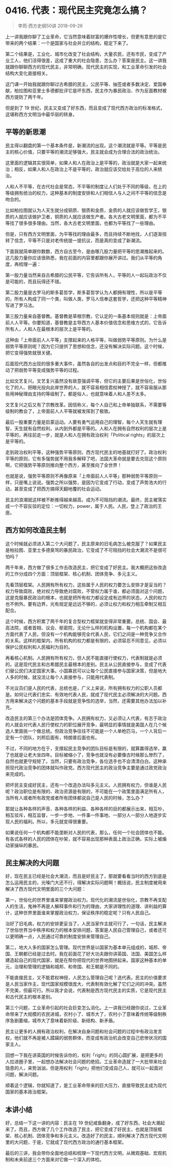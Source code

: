 # 0416. 代表：现代民主究竟怎么搞？
> 李筠·西方史纲50讲
2018-09-26

上一讲我跟你聊了工业革命，它当然意味着财富的爆炸性增长，但更有意思的是它带来的两个结果：一个是国家与社会并立的结构，稳定下来了。

第二个结果是，工业化、城市化改变了社会结构，大量农民，还有市民，变成了产业工人，他们活得很差，这成了重大的社会隐患，怎么办？答案是民主。这一讲我就跟你聊聊西方的现代民主，非常明确，现代民主的实现，和工业革命引发的社会结构大变化直接相关。

这门课一开始我就跟你聊过古希腊的民主，公民平等、抽签或者多数决定、爱国奉献，柏拉图和亚里士多德都批评它是坏东西，民主作为暴民政治、作为反面教材被西方提防了两千年。

但是到了 19 世纪，民主又变成了好东西，而且变成了现代西方政治的标准格式，这堪称西方文明当中最华丽的转身。

## 平等的新思潮
民主得以翻盘的第一个基本条件是，新潮流的出现。这个潮流就是平等。平等是民主的核心价值，只要平等的潮流足够强大，民主就会成为合理合法的政治统治。

这里面的逻辑其实很简单，如果人和人在政治上是平等的，政治就是大家一起来统治；相反，如果人和人在政治上不是平等的，政治就应该交给处于高位的人来统治。

人和人不平等，在古代社会是常态，不平等的制度让人们处于不同的等级，在上的等级拥有统治的权力，这种基本的制度安排和人们相信人与人之间不平等的信念是吻合的。

比如柏拉图就认为人天生就分成铜质、银质和金质，金质的人就应该做哲学王，银质的人就应该做护卫者，铜质的人就应该做生产者。各大古老文明里面，都为不平等找了很多很多理由。当然，各大古老文明里面，也都为平等找了一些理由。

但是，只有西方文明里面，为平等找的理由最多，而且持续不断地找，人们逐渐扭转了信念，平等不只是对老传统提一提抗议，而是真的变成了新潮流。

下面我就简单跟你数数，西方自古至今，是由哪几股力量把平等的思潮推起来的。这几股力量你应该很熟悉，我在前面的内容里都跟你展开讲过。我们从平等的角度，再梳理一遍：

第一股力量当然来自古希腊的公民平等，它告诉所有人，平等的人一起玩政治不仅是可能的，而且玩得还不错。

第二股力量是古罗马的斯多葛哲学，斯多葛哲学认为人都拥有理性，所以是平等的，所有人构成了同一个类，叫做人类，罗马人信奉这套哲学，还把这种平等精神写进了罗马法。

第三股力量来自基督教。基督教是草根宗教，它认定的一条基本规则就是：上帝面前人人平等。你要知道，基督教是主导西方人基本价值信念和思维方式的，它告诉所有人，人和人在最根本的层次上是平等的。

这种由「上帝面前人人平等」支撑起来的人格平等，叫做弱势平等原则。为什么是弱势平等原则呢？因为它只提供了思想和信念，还没有解决实际问题。这个时候，把它变得强势就很关键。

后面现代西方出现的很多重大事件，虽然各自的出发点和目的不完全一样，但都推动了把弱势平等变成强势平等的过程。

比如文艺复兴。文艺复兴虽然没有故意强调平等，但它的主要后果是世俗化，世俗化了的人、把眼光投向此岸世界的人，就不容易相信君权神授了，就不容易服从那些用神秘理由支持的等级制了。都是俗人，也就意味着人和人差不太多。

文艺复兴之后又有了宗教改革。因信称义，每个人自己和上帝单独联系，不需要等级制的教会了，上帝面前人人平等就被发挥到了极致。

最后一股重要力量是启蒙运动。人要有勇气运用自己的理智，每个人天生就有理智，天生就有自然权利，从内到外都是平等的。人和人在拥有自然权利的层次上是平等的，再往前走一步，就是人和人在拥有政治权利「Political rights」的层次上是平等的。

走到政治权利平等，这种强势平等原则，西方现代民主的地基就打好了。政治权利平等的原则，它有多强势就不用我多解释了吧，法国大革命就是要去兑现这个原则啊，它把强势平等原则推向整个西方，甚至推向了全世界！

也就是说，强势平等原则不再像原来「上帝面前人人平等」那种弱势平等原则一样，只是嘴上说说。强势之所以强势，是因为它变成了行动，变成了声势浩大的行动，甚至变成了把西方搞得天翻地覆的社会运动。

民主的浪潮就这样被不断推得越来越高，成为不可阻挡的潮流。最终，民主被落实成一个不容反驳的定位：一切权力，power，属于人民。人民，登上了政治的王座。

## 西方如何改造民主制
这个时候就必须进入第二个大问题了，民主原来的旧毛病怎么被克服了？如果民主是柏拉图、亚里士多德臭骂的暴民政治，它变成了不可阻挡的社会大潮流不是很可怕吗？

两千年来，西方做了很多工作去改造民主，把它变成了好民主。我大概把这些改造的工作分成四个方面：顶层框架、核心机制、团体竞争、多元主义。

先看顶层框架。人民拥有所有权力，这些属于人民的权力要怎么安排才是妥当的？权力导致腐败，绝对权力导致绝对腐败，不管权力属于谁，都必须面对这个问题，这是克服暴民政治的根本，也就是把所有权力都设定成有边界的状态，人民的权力也不例外。要有边界，光有规定是远远不够的，必须让权力和权力相互牵制又相互配合。

这个时候，西方积累了两千年的复合型权力框架就变得非常重要。总统、国会、最高法院，或者首相、议会、枢密院，无论什么样的机构设置，每一个机构都在某个方面代表了人民，但没有一个机构能够完全代表人民，它们之间是一种竞争又合作的关系。这样的框架内，所有机构的权力都是有限的，必须容忍不同意见，必须以保护公民权利和人民福利为目的。

再看核心机制。人民拥有所有权力，但人民不能直接行使权力，代表制就是必须的。这是现代民主和古希腊民主最根本的差别。民主从公民直接参与，变成了代表们替公民们决定国家大事。小国寡民可以让每个公民直接参与国家决策，但是地大人多的时候，就没法让每个人直接参与，只能用代表制。

不光议员们是人民的代表，总统也是，广义上来说，所有拥有权力的公职人员都是。如何让代表们忠实、有效地代表人民，就成了现代民主必须解决的大问题。西方用来解决这个问题的基本手段就是竞争性的选举，当然，还需要其他办法加以补充。

改造民主的第三个办法是团体竞争。人民拥有权力，又必须让人代表，有志于政治的人就会对代表人民行使权力的职位展开竞争，最明显的事情就是美国人在几个候选人里面挑一个做总统。但政治竞争往往不可能是一个人单枪匹马，一个人背后一定有一个团队，刘邦后面有，特朗普后面也有。

不过，不同的地方在于，支撑起民主竞争的团队目标是有限的，就算赢得选举，赢了也就是让老大坐四年。目标被缩小了，竞争也就没有必要像古时候那么惨烈了，自然也就更守规矩了。当然，只要有政治竞争，各位选手也不会清清白白。这种承担现代政治竞争的团体就叫作政党。西方现代民主的政治竞争主要是通过政党政治来完成的。

把坏民主变成好民主，还有一个改造办法叫多元主义。人民拥有权力，但谁是人民呢？政治职位是有限的、政治资源是有限的，不可能在一个政策里面满足所有人，当所有人或者所有政党或者所有团体都说自己是人民的时候，怎么办？

那就让各种各样的声音、各种各样的利益、各种各样的目的都展示出来，相互吵，相互驳斥，相互监督，一步一步地、一件事一件事地、一部分人一部分人地逐步实现人民的福利。所以，多元就变得很重要。

如果说任何一个机构都不能垄断对人民的代表，那么，任何一个社会团体也不能。有各式各样的人民的团体在吵架，就不容易出现那种表面上政治正确，实际上被煽动家操纵的暴民。

## 民主解决的大问题
好，现在民主已经是社会大潮流，而且是好民主了，那就要看看当时的西方到底是怎么运用民主的，光嗓门大还不行，得解决实际问题啊！概括说，民主制度被用来解决了西方现代文明里面的三个大问题：

第一，世俗化的世界里谁来掌握政治权力。现代化的潮流是世俗化，宗教不再支配人的生活，鬼神不再是人解释事件和行为的理由，大家讲理性的道理、讲利益的算计，这种世界里面谁来掌握政治权力，保证秩序的稳定呢？只有人民自己。

治好了旧毛病，权力的安排更妥当了，人民当家作主就可行了，一句话，民主解决了世俗世界当中秩序和权力的根本安排问题，答案是人民自己管理自己，或者还可以更明确一点，人民通过可靠的制度安排来管理自己。

第二，地大人多的国家怎么管理。现代世界是以国家为基本单元组成的，城邦、帝国、王朝都已经是过去时。我在前面花了好大功夫跟你讲英国、法国、美国怎么样建造起自己的现代国家，就是在帮你把现代的世界地图拼起来。国家这种基本的单元，治理和管理的逻辑和城邦、和帝国、和王朝是不同的。

不能直接民主，又不能君权神授，人民怎么管理自己呢？选代表。民主的价值要求是人民当家作主，现代国家规模很庞大，代表制有效化解了它们之间的冲突。虽然不完美，但最可行。所以我才会说，代表制是西方现代民主的实质，它是现代民主和古代民主的根本差别。

第三个问题，工业革命引起的社会巨变怎么消化。上一讲我已经跟你说过，工业革命带来了大规模的农民进城，农村小了、城市大了，农村小了意味着传统等级制秩序急剧萎缩，城市大了意味着新阶级、新结构、新矛盾。

民主让更多的人拥有政治权利，在解决自身问题和社会问题的过程中有政治发言权，他们就不再是被人蹂躏的弱势群体，而变成有政治机会改变自己悲惨状况的国家主人。

回想一下我在讲英国的时候告诉你的，权利「right」的同心圆扩展，是把更多的人拉进圈子里，一起想办法解决社会问题的绝招。工业革命造就了一大批带来社会隐患的人，来势汹汹，但是用权利「right」把他们变成自己人，就可以一起面对问题，解决问题。

顺着这个逻辑，你就知道了，是工业革命带来的巨大压力，直接导致民主成为现代国家的基本政治框架。

## 本讲小结
好，总结一下这一讲的内容：民主在 19 世纪咸鱼翻身，成了好东西，社会大潮起来了。而且，西方做了几个工作改造了民主，把它变成了好民主，也就是顶层框架、核心机制、团体竞争和多元主义。改造好了的民主，顺利解决了西方现代文明里的大问题，于是，它就成了现代西方政治的通行基本框架。

最后的三讲，我会带你全面地总结和梳理一下现代西方文明，从微观基础、宏观机制和未来前途三个方面来对它做一个深入的体检。